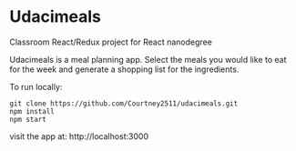 # Udacimeals

Classroom React/Redux project for React nanodegree

Udacimeals is a meal planning app.  Select the meals you would like to eat for the week and generate a shopping list for the ingredients.

To run locally:

```
git clone https://github.com/Courtney2511/udacimeals.git
npm install
npm start
```

visit the app at: http://localhost:3000
